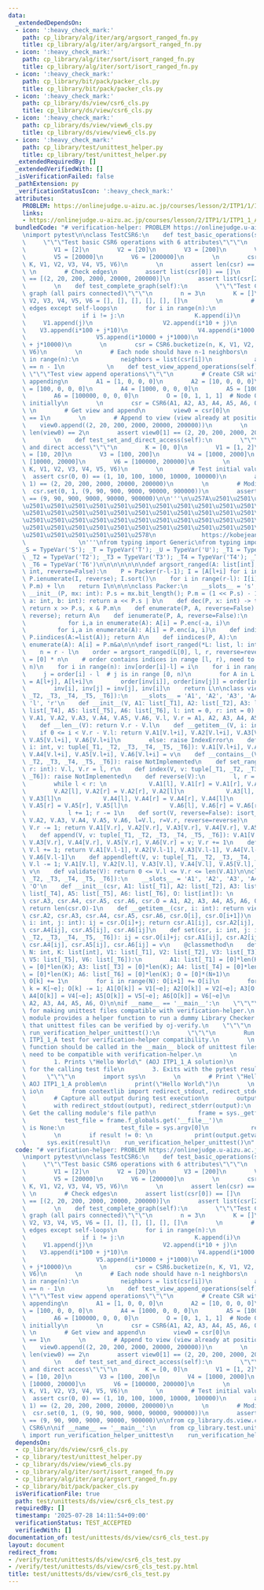 ```yaml
---
data:
  _extendedDependsOn:
  - icon: ':heavy_check_mark:'
    path: cp_library/alg/iter/arg/argsort_ranged_fn.py
    title: cp_library/alg/iter/arg/argsort_ranged_fn.py
  - icon: ':heavy_check_mark:'
    path: cp_library/alg/iter/sort/isort_ranged_fn.py
    title: cp_library/alg/iter/sort/isort_ranged_fn.py
  - icon: ':heavy_check_mark:'
    path: cp_library/bit/pack/packer_cls.py
    title: cp_library/bit/pack/packer_cls.py
  - icon: ':heavy_check_mark:'
    path: cp_library/ds/view/csr6_cls.py
    title: cp_library/ds/view/csr6_cls.py
  - icon: ':heavy_check_mark:'
    path: cp_library/ds/view/view6_cls.py
    title: cp_library/ds/view/view6_cls.py
  - icon: ':heavy_check_mark:'
    path: cp_library/test/unittest_helper.py
    title: cp_library/test/unittest_helper.py
  _extendedRequiredBy: []
  _extendedVerifiedWith: []
  _isVerificationFailed: false
  _pathExtension: py
  _verificationStatusIcon: ':heavy_check_mark:'
  attributes:
    PROBLEM: https://onlinejudge.u-aizu.ac.jp/courses/lesson/2/ITP1/1/ITP1_1_A
    links:
    - https://onlinejudge.u-aizu.ac.jp/courses/lesson/2/ITP1/1/ITP1_1_A
  bundledCode: "# verification-helper: PROBLEM https://onlinejudge.u-aizu.ac.jp/courses/lesson/2/ITP1/1/ITP1_1_A\n\
    \nimport pytest\n\nclass TestCSR6:\n    def test_basic_operations(self):\n   \
    \     \"\"\"Test basic CSR6 operations with 6 attributes\"\"\"\n        K = [1]\n\
    \        V1 = [2]\n        V2 = [20]\n        V3 = [200]\n        V4 = [2000]\n\
    \        V5 = [20000]\n        V6 = [200000]\n        \n        csr = CSR6.bucketize(3,\
    \ K, V1, V2, V3, V4, V5, V6)\n        \n        assert len(csr) == 3\n       \
    \ \n        # Check edges\n        assert list(csr[0]) == []\n        assert list(csr[1])\
    \ == [(2, 20, 200, 2000, 20000, 200000)]\n        assert list(csr[2]) == []\n\
    \        \n    def test_complete_graph(self):\n        \"\"\"Test CSR6 with complete\
    \ graph (all pairs connected)\"\"\"\n        n = 3\n        K = []\n        V1,\
    \ V2, V3, V4, V5, V6 = [], [], [], [], [], []\n        \n        # Create all\
    \ edges except self-loops\n        for i in range(n):\n            for j in range(n):\n\
    \                if i != j:\n                    K.append(i)\n               \
    \     V1.append(j)\n                    V2.append(i*10 + j)\n                \
    \    V3.append(i*100 + j*10)\n                    V4.append(i*1000 + j*100)\n\
    \                    V5.append(i*10000 + j*1000)\n                    V6.append(i*100000\
    \ + j*10000)\n        \n        csr = CSR6.bucketize(n, K, V1, V2, V3, V4, V5,\
    \ V6)\n        \n        # Each node should have n-1 neighbors\n        for i\
    \ in range(n):\n            neighbors = list(csr[i])\n            assert len(neighbors)\
    \ == n - 1\n            \n    def test_view_append_operations(self):\n       \
    \ \"\"\"Test view append operations\"\"\"\n        # Create CSR with space for\
    \ appending\n        A1 = [1, 0, 0, 0]\n        A2 = [10, 0, 0, 0]\n        A3\
    \ = [100, 0, 0, 0]\n        A4 = [1000, 0, 0, 0]\n        A5 = [10000, 0, 0, 0]\n\
    \        A6 = [100000, 0, 0, 0]\n        O = [0, 1, 1, 1]  # Node 0 has 1 edge\
    \ initially\n        \n        csr = CSR6(A1, A2, A3, A4, A5, A6, O)\n       \
    \ \n        # Get view and append\n        view0 = csr[0]\n        assert len(view0)\
    \ == 1\n        \n        # Append to view (view already at position 1)\n    \
    \    view0.append((2, 20, 200, 2000, 20000, 200000))\n        \n        assert\
    \ len(view0) == 2\n        assert view0[1] == (2, 20, 200, 2000, 20000, 200000)\n\
    \        \n    def test_set_and_direct_access(self):\n        \"\"\"Test set operation\
    \ and direct access\"\"\"\n        K = [0, 0]\n        V1 = [1, 2]\n        V2\
    \ = [10, 20]\n        V3 = [100, 200]\n        V4 = [1000, 2000]\n        V5 =\
    \ [10000, 20000]\n        V6 = [100000, 200000]\n        \n        csr = CSR6.bucketize(3,\
    \ K, V1, V2, V3, V4, V5, V6)\n        \n        # Test initial values\n      \
    \  assert csr(0, 0) == (1, 10, 100, 1000, 10000, 100000)\n        assert csr(0,\
    \ 1) == (2, 20, 200, 2000, 20000, 200000)\n        \n        # Modify\n      \
    \  csr.set(0, 1, (9, 90, 900, 9000, 90000, 900000))\n        assert csr(0, 1)\
    \ == (9, 90, 900, 9000, 90000, 900000)\n\n'''\n\u257A\u2501\u2501\u2501\u2501\u2501\
    \u2501\u2501\u2501\u2501\u2501\u2501\u2501\u2501\u2501\u2501\u2501\u2501\u2501\
    \u2501\u2501\u2501\u2501\u2501\u2501\u2501\u2501\u2501\u2501\u2501\u2501\u2501\
    \u2501\u2501\u2501\u2501\u2501\u2501\u2501\u2501\u2501\u2501\u2501\u2501\u2501\
    \u2501\u2501\u2501\u2501\u2501\u2501\u2501\u2501\u2501\u2501\u2501\u2501\u2501\
    \u2501\u2501\u2501\u2501\u2501\u2578\n             https://kobejean.github.io/cp-library\
    \               \n'''\nfrom typing import Generic\nfrom typing import TypeVar\n\
    _S = TypeVar('S'); _T = TypeVar('T'); _U = TypeVar('U'); _T1 = TypeVar('T1');\
    \ _T2 = TypeVar('T2'); _T3 = TypeVar('T3'); _T4 = TypeVar('T4'); _T5 = TypeVar('T5');\
    \ _T6 = TypeVar('T6')\n\n\n\n\n\n\ndef argsort_ranged(A: list[int], l: int, r:\
    \ int, reverse=False):\n    P = Packer(r-l-1); I = [A[l+i] for i in range(r-l)];\
    \ P.ienumerate(I, reverse); I.sort()\n    for i in range(r-l): I[i] = (I[i] &\
    \ P.m) + l\n    return I\n\n\n\nclass Packer:\n    __slots__ = 's', 'm'\n    def\
    \ __init__(P, mx: int): P.s = mx.bit_length(); P.m = (1 << P.s) - 1\n    def enc(P,\
    \ a: int, b: int): return a << P.s | b\n    def dec(P, x: int) -> tuple[int, int]:\
    \ return x >> P.s, x & P.m\n    def enumerate(P, A, reverse=False): P.ienumerate(A:=list(A),\
    \ reverse); return A\n    def ienumerate(P, A, reverse=False):\n        if reverse:\n\
    \            for i,a in enumerate(A): A[i] = P.enc(-a, i)\n        else:\n   \
    \         for i,a in enumerate(A): A[i] = P.enc(a, i)\n    def indices(P, A: list[int]):\
    \ P.iindices(A:=list(A)); return A\n    def iindices(P, A):\n        for i,a in\
    \ enumerate(A): A[i] = P.m&a\n\n\ndef isort_ranged(*L: list, l: int, r: int, reverse=False):\n\
    \    n = r - l\n    order = argsort_ranged(L[0], l, r, reverse=reverse)\n    inv\
    \ = [0] * n\n    # order contains indices in range [l, r), need to map to [0,\
    \ n)\n    for i in range(n): inv[order[i]-l] = i\n    for i in range(n):\n   \
    \     j = order[i] - l  # j is in range [0, n)\n        for A in L: A[l+i], A[l+j]\
    \ = A[l+j], A[l+i]\n        order[inv[i]], order[inv[j]] = order[inv[j]], order[inv[i]]\n\
    \        inv[i], inv[j] = inv[j], inv[i]\n    return L\n\nclass view6(Generic[_T1,\
    \ _T2, _T3, _T4, _T5, _T6]):\n    __slots__ = 'A1', 'A2', 'A3', 'A4', 'A5', 'A6',\
    \ 'l', 'r'\n    def __init__(V, A1: list[_T1], A2: list[_T2], A3: list[_T3], A4:\
    \ list[_T4], A5: list[_T5], A6: list[_T6], l: int = 0, r: int = 0): \n       \
    \ V.A1, V.A2, V.A3, V.A4, V.A5, V.A6, V.l, V.r = A1, A2, A3, A4, A5, A6, l, r\n\
    \    def __len__(V): return V.r - V.l\n    def __getitem__(V, i: int): \n    \
    \    if 0 <= i < V.r - V.l: return V.A1[V.l+i], V.A2[V.l+i], V.A3[V.l+i], V.A4[V.l+i],\
    \ V.A5[V.l+i], V.A6[V.l+i]\n        else: raise IndexError\n    def __setitem__(V,\
    \ i: int, v: tuple[_T1, _T2, _T3, _T4, _T5, _T6]): V.A1[V.l+i], V.A2[V.l+i], V.A3[V.l+i],\
    \ V.A4[V.l+i], V.A5[V.l+i], V.A6[V.l+i] = v\n    def __contains__(V, v: tuple[_T1,\
    \ _T2, _T3, _T4, _T5, _T6]): raise NotImplemented\n    def set_range(V, l: int,\
    \ r: int): V.l, V.r = l, r\n    def index(V, v: tuple[_T1, _T2, _T3, _T4, _T5,\
    \ _T6]): raise NotImplemented\n    def reverse(V):\n        l, r = V.l, V.r-1\n\
    \        while l < r: \n            V.A1[l], V.A1[r] = V.A1[r], V.A1[l]\n    \
    \        V.A2[l], V.A2[r] = V.A2[r], V.A2[l]\n            V.A3[l], V.A3[r] = V.A3[r],\
    \ V.A3[l]\n            V.A4[l], V.A4[r] = V.A4[r], V.A4[l]\n            V.A5[l],\
    \ V.A5[r] = V.A5[r], V.A5[l]\n            V.A6[l], V.A6[r] = V.A6[r], V.A6[l]\n\
    \            l += 1; r -= 1\n    def sort(V, reverse=False): isort_ranged(V.A1,\
    \ V.A2, V.A3, V.A4, V.A5, V.A6, l=V.l, r=V.r, reverse=reverse)\n    def pop(V):\
    \ V.r -= 1; return V.A1[V.r], V.A2[V.r], V.A3[V.r], V.A4[V.r], V.A5[V.r], V.A6[V.r]\n\
    \    def append(V, v: tuple[_T1, _T2, _T3, _T4, _T5, _T6]): V.A1[V.r], V.A2[V.r],\
    \ V.A3[V.r], V.A4[V.r], V.A5[V.r], V.A6[V.r] = v; V.r += 1\n    def popleft(V):\
    \ V.l += 1; return V.A1[V.l-1], V.A2[V.l-1], V.A3[V.l-1], V.A4[V.l-1], V.A5[V.l-1],\
    \ V.A6[V.l-1]\n    def appendleft(V, v: tuple[_T1, _T2, _T3, _T4, _T5, _T6]):\
    \ V.l -= 1; V.A1[V.l], V.A2[V.l], V.A3[V.l], V.A4[V.l], V.A5[V.l], V.A6[V.l] =\
    \ v\n    def validate(V): return 0 <= V.l <= V.r <= len(V.A1)\n\nclass CSR6(Generic[_T1,\
    \ _T2, _T3, _T4, _T5, _T6]):\n    __slots__ = 'A1', 'A2', 'A3', 'A4', 'A5', 'A6',\
    \ 'O'\n    def __init__(csr, A1: list[_T1], A2: list[_T2], A3: list[_T3], A4:\
    \ list[_T4], A5: list[_T5], A6: list[_T6], O: list[int]): \n        csr.A1, csr.A2,\
    \ csr.A3, csr.A4, csr.A5, csr.A6, csr.O = A1, A2, A3, A4, A5, A6, O\n    def __len__(csr):\
    \ return len(csr.O)-1\n    def __getitem__(csr, i: int): return view6(csr.A1,\
    \ csr.A2, csr.A3, csr.A4, csr.A5, csr.A6, csr.O[i], csr.O[i+1])\n    def __call__(csr,\
    \ i: int, j: int): ij = csr.O[i]+j; return csr.A1[ij], csr.A2[ij], csr.A3[ij],\
    \ csr.A4[ij], csr.A5[ij], csr.A6[ij]\n    def set(csr, i: int, j: int, v: tuple[_T1,\
    \ _T2, _T3, _T4, _T5, _T6]): ij = csr.O[i]+j; csr.A1[ij], csr.A2[ij], csr.A3[ij],\
    \ csr.A4[ij], csr.A5[ij], csr.A6[ij] = v\n    @classmethod\n    def bucketize(cls,\
    \ N: int, K: list[int], V1: list[_T1], V2: list[_T2], V3: list[_T3], V4: list[_T4],\
    \ V5: list[_T5], V6: list[_T6]):\n        A1: list[_T1] = [0]*len(K); A2: list[_T2]\
    \ = [0]*len(K); A3: list[_T3] = [0]*len(K); A4: list[_T4] = [0]*len(K); A5: list[_T5]\
    \ = [0]*len(K); A6: list[_T6] = [0]*len(K); O = [0]*(N+1)\n        for k in K:\
    \ O[k] += 1\n        for i in range(N): O[i+1] += O[i]\n        for e in range(len(K)):\
    \ k = K[~e]; O[k] -= 1; A1[O[k]] = V1[~e]; A2[O[k]] = V2[~e]; A3[O[k]] = V3[~e];\
    \ A4[O[k]] = V4[~e]; A5[O[k]] = V5[~e]; A6[O[k]] = V6[~e]\n        return cls(A1,\
    \ A2, A3, A4, A5, A6, O)\n\nif __name__ == '__main__':\n    \"\"\"\n    Helper\
    \ for making unittest files compatible with verification-helper.\n    \n    This\
    \ module provides a helper function to run a dummy Library Checker test\n    so\
    \ that unittest files can be verified by oj-verify.\n    \"\"\"\n    \n    def\
    \ run_verification_helper_unittest():\n        \"\"\"\n        Run a dummy AOJ\
    \ ITP1_1_A test for verification-helper compatibility.\n        \n        This\
    \ function should be called in the __main__ block of unittest files\n        that\
    \ need to be compatible with verification-helper.\n        \n        The function:\n\
    \        1. Prints \"Hello World\" (AOJ ITP1_1_A solution)\n        2. Runs pytest\
    \ for the calling test file\n        3. Exits with the pytest result code\n  \
    \      \"\"\"\n        import sys\n        \n        # Print \"Hello World\" for\
    \ AOJ ITP1_1_A problem\n        print(\"Hello World\")\n        \n        import\
    \ io\n        from contextlib import redirect_stdout, redirect_stderr\n    \n\
    \        # Capture all output during test execution\n        output = io.StringIO()\n\
    \        with redirect_stdout(output), redirect_stderr(output):\n            #\
    \ Get the calling module's file path\n            frame = sys._getframe(1)\n \
    \           test_file = frame.f_globals.get('__file__')\n            if test_file\
    \ is None:\n                test_file = sys.argv[0]\n            result = pytest.main([test_file])\n\
    \        \n        if result != 0: \n            print(output.getvalue())\n  \
    \      sys.exit(result)\n    run_verification_helper_unittest()\n"
  code: "# verification-helper: PROBLEM https://onlinejudge.u-aizu.ac.jp/courses/lesson/2/ITP1/1/ITP1_1_A\n\
    \nimport pytest\n\nclass TestCSR6:\n    def test_basic_operations(self):\n   \
    \     \"\"\"Test basic CSR6 operations with 6 attributes\"\"\"\n        K = [1]\n\
    \        V1 = [2]\n        V2 = [20]\n        V3 = [200]\n        V4 = [2000]\n\
    \        V5 = [20000]\n        V6 = [200000]\n        \n        csr = CSR6.bucketize(3,\
    \ K, V1, V2, V3, V4, V5, V6)\n        \n        assert len(csr) == 3\n       \
    \ \n        # Check edges\n        assert list(csr[0]) == []\n        assert list(csr[1])\
    \ == [(2, 20, 200, 2000, 20000, 200000)]\n        assert list(csr[2]) == []\n\
    \        \n    def test_complete_graph(self):\n        \"\"\"Test CSR6 with complete\
    \ graph (all pairs connected)\"\"\"\n        n = 3\n        K = []\n        V1,\
    \ V2, V3, V4, V5, V6 = [], [], [], [], [], []\n        \n        # Create all\
    \ edges except self-loops\n        for i in range(n):\n            for j in range(n):\n\
    \                if i != j:\n                    K.append(i)\n               \
    \     V1.append(j)\n                    V2.append(i*10 + j)\n                \
    \    V3.append(i*100 + j*10)\n                    V4.append(i*1000 + j*100)\n\
    \                    V5.append(i*10000 + j*1000)\n                    V6.append(i*100000\
    \ + j*10000)\n        \n        csr = CSR6.bucketize(n, K, V1, V2, V3, V4, V5,\
    \ V6)\n        \n        # Each node should have n-1 neighbors\n        for i\
    \ in range(n):\n            neighbors = list(csr[i])\n            assert len(neighbors)\
    \ == n - 1\n            \n    def test_view_append_operations(self):\n       \
    \ \"\"\"Test view append operations\"\"\"\n        # Create CSR with space for\
    \ appending\n        A1 = [1, 0, 0, 0]\n        A2 = [10, 0, 0, 0]\n        A3\
    \ = [100, 0, 0, 0]\n        A4 = [1000, 0, 0, 0]\n        A5 = [10000, 0, 0, 0]\n\
    \        A6 = [100000, 0, 0, 0]\n        O = [0, 1, 1, 1]  # Node 0 has 1 edge\
    \ initially\n        \n        csr = CSR6(A1, A2, A3, A4, A5, A6, O)\n       \
    \ \n        # Get view and append\n        view0 = csr[0]\n        assert len(view0)\
    \ == 1\n        \n        # Append to view (view already at position 1)\n    \
    \    view0.append((2, 20, 200, 2000, 20000, 200000))\n        \n        assert\
    \ len(view0) == 2\n        assert view0[1] == (2, 20, 200, 2000, 20000, 200000)\n\
    \        \n    def test_set_and_direct_access(self):\n        \"\"\"Test set operation\
    \ and direct access\"\"\"\n        K = [0, 0]\n        V1 = [1, 2]\n        V2\
    \ = [10, 20]\n        V3 = [100, 200]\n        V4 = [1000, 2000]\n        V5 =\
    \ [10000, 20000]\n        V6 = [100000, 200000]\n        \n        csr = CSR6.bucketize(3,\
    \ K, V1, V2, V3, V4, V5, V6)\n        \n        # Test initial values\n      \
    \  assert csr(0, 0) == (1, 10, 100, 1000, 10000, 100000)\n        assert csr(0,\
    \ 1) == (2, 20, 200, 2000, 20000, 200000)\n        \n        # Modify\n      \
    \  csr.set(0, 1, (9, 90, 900, 9000, 90000, 900000))\n        assert csr(0, 1)\
    \ == (9, 90, 900, 9000, 90000, 900000)\n\nfrom cp_library.ds.view.csr6_cls import\
    \ CSR6\n\nif __name__ == '__main__':\n    from cp_library.test.unittest_helper\
    \ import run_verification_helper_unittest\n    run_verification_helper_unittest()"
  dependsOn:
  - cp_library/ds/view/csr6_cls.py
  - cp_library/test/unittest_helper.py
  - cp_library/ds/view/view6_cls.py
  - cp_library/alg/iter/sort/isort_ranged_fn.py
  - cp_library/alg/iter/arg/argsort_ranged_fn.py
  - cp_library/bit/pack/packer_cls.py
  isVerificationFile: true
  path: test/unittests/ds/view/csr6_cls_test.py
  requiredBy: []
  timestamp: '2025-07-28 14:11:54+09:00'
  verificationStatus: TEST_ACCEPTED
  verifiedWith: []
documentation_of: test/unittests/ds/view/csr6_cls_test.py
layout: document
redirect_from:
- /verify/test/unittests/ds/view/csr6_cls_test.py
- /verify/test/unittests/ds/view/csr6_cls_test.py.html
title: test/unittests/ds/view/csr6_cls_test.py
---
```

